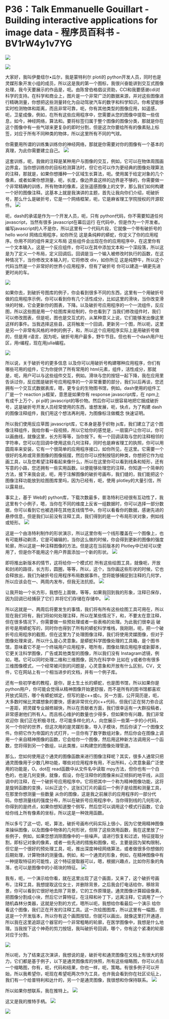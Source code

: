 # P36：Talk Emmanuelle Gouillart - Building interactive applications for image data - 程序员百科书 - BV1rW4y1v7YG

![](img/bcdfac88c2ed624ddcccd952bd64e306_0.png)

![](img/bcdfac88c2ed624ddcccd952bd64e306_1.png)

大家好，我叫伊曼纽尔•瓜尔，我是蒙特利尔 ploti的 python开发人员，同时也是灵媒形象开发小组的成员，所以这是我的第一个图标，我很兴奋能讲到交互式图像处理，我今天要展示的作品是，呃。由陈曾伯格倡议资助，CCI和我要感谢cdi对科学的支持。在科学和商业上，图片是一个非常广泛的数据来源，并对这些图像进行精确测量，你想把这些测量转化为自动驾驶汽车的数字和科学知识。你希望能够实时检测物体和距离，而且非常可靠，呃，你有其他类型的图像应用，如遥感，呃，卫星成像，例如，在所有这些应用程序中，您需要从您的图像中提取一些信息，如今，神经网络，算法和。要将标签归属于整个图像的图像分类，那就是你在这个图像中有一些气球来更复杂的即时分割，但是这次你要给所有的像素贴上标签，对应于所有不同种类的物体，所以这里所有不同的气球。

你需要用所谓的训练集训练你的神经网络，那就是你需要对你的图像有一个基本的真理，为此你需要建立自己。
![](img/bcdfac88c2ed624ddcccd952bd64e306_3.png)

这套训练，呃，我做的注释是某种用户与图像的交互，例如，它可以在物体周围画边界盒，当你想训练你的目标检测算法时，但它也可以作为更经典的图像处理算法的注释，那就是，如果你想播种一个区域生长算法，呃。使用属于给定对象的几个像素，或者如果你想测量，呃，长度，像边界盒这样的边界是不够的，你需要做一个非常精确的训练，所有物体的像素，这张遥感图像上的文字，那么我们如何构建一个好的图像注释。这基本上就是我演讲的主题，首先让我向你们介绍，呃破折号，那么什么是破折号，它是一个网络框架，呃，它是麻省理工学院授权的开源软件。
![](img/bcdfac88c2ed624ddcccd952bd64e306_5.png)

呃，dash的承诺是作为一个开发人员，呃，只有 python代码，你不需要知道任何 javascript，当然有很多 javascript在幕后运行 在代码中，但是作为一个开发者。编写javascript的人不是你，所以这里有一个代码片段，它就像一个带有破折号的 hello world 网络应用程序，如你所见 这是条纯粹的蟒蛇，你定义了你的应用程序。你用不同的组件来定义布局 这些组件会出现在你的应用程序中，在这里你有一个文本输入，这是一个反应组件，你可以在其中添加文本和一个深段落，所以这是为了定义一个布局，定义回调后。回调是当一个输入被修改时执行的函数，在这种情况下，当你修改文本输入时，它将修改 div，如你所见 这是纯野牛，所以这个代码当然是一个非常好的世界小应用程序，但有了破折号 你可以建造一辆更先进更时尚的车。



![](img/bcdfac88c2ed624ddcccd952bd64e306_7.png)

如果你去，到破折号图库的例子，你会看到很多不同的东西，这里有一个用破折号做的应用程序示例，你可以看到你有几个活性成分，比如这里的滑块，当你改变滑块的时候，它会更新你的图表，下降。以及破折号应用程序的一个一流组件，反应图，所以这些图是用一个绘图库来绘制的，你也看到了 当我们修改组件时，我们可以修改图表，但是呃，图也是交互式的，从某种意义上说，它们能够发出像这里这样的事件。当我选择这些县，这将触发一个回调，更新另一个图，所以呃，这里是另一个非常有风格的冲刺的例子，和，所以这个应用程序实际上是用破折号做的，但是用 r语言，因为呃，破折号用户最多，野牛节目。但也有一个dash用户社区，用r编程，现在用julia编程。

![](img/bcdfac88c2ed624ddcccd952bd64e306_9.png)

所以说，关于破折号的更多信息 以及你可以用破折号构建哪种应用程序，你们有哪些可用的组件，它为你提供了所有常用的 html元素，组件，活性成分，那就是，呃，用户可以与这些组件交互，例如。滑块与您的按钮一起下降，我在应用里告诉过你，反应图是破折号应用程序的一个非常重要的部分，我们以后再谈，您还拥有一个交互式数据表库，嗯，更专业的生物图书馆，例如。dash使用的组件工厂是一个 reaction js框架，意思是如果你有 response javascript库，在 npm上有成千上万个，pi pi的 javascript的等价物。然后你可以很容易地把它捆成破折号，这是破折号开发人员经常使用的东西，谁想发展，呃，快点，为了构建 dash的图像注释组件，我们用这个想法再利用，为图像标注做概念 快速证明。

所以我们使用反应草图 javascript库，它本身是基于织物 js库，我们建立了这个图像注释组件，我给你看一段视频，所以它给你的感觉是，一扇窗户让你可以，你可以画曲线，就像这里，长方形等等，当你按下。有一个回调读取与您的注释相邻的字符串，您可以在回调中使用这些几何注释，同时也是麻省理工的执照，你可以用圆周率来安装，它有一个很简单的应用程序接口，如你所见，在这里。它需要一个很好的名称或背景图像的图像摇摆，然后你可以控制按钮的种类，你想把它作为绘画工具，以及您希望注释看起来像什么，所以在这里你可以看到线条和矩形，还有写意的小路，您还拥有一些实用函数。以便能够处理您的注释，你知道一个简单的方法，接下来我会说，呃，用于注解图像的破折号画布，我们缝的，我们能把这个图像注释功能放到绘图图库里吗，因为已经有，呃，使用 plotley的大量引信，所以露易丝。

事实上，基于 Web的 python库，下载次数最多，普洛特利已经很有互动性了，我这里有个小例子，嗯，当你在不同的维度上反省一组数据时，你可以选择一部分数据，你可以看到它也被选择在其他支线情节中。你可以看看你的数据，感谢先进的悬停信息，但是我们以前没有注释工具，我们得到的是一个布局形状对象，例如线或矩形。
![](img/bcdfac88c2ed624ddcccd952bd64e306_11.png)

这是一个由洛特利制作的形状演示，所以这里你有一个线形覆盖在一个图像上，也有可能移动剃须，它是可编辑的，当你这么做的时候，你会得到更新的图像的强度轮廓，所以这是一种注释图像的方法。但是这在当前版本的 Plotley中已经可以使用了，但是你不能用这个用户界面添加一个新的形状。
![](img/bcdfac88c2ed624ddcccd952bd64e306_13.png)

即将推出新版本的情节，这将给你一个模式栏 所有这些绘图工具，就像呃，开放和封闭的路径，长方形，圆圈，等等，所以，这个，当你画这些形状的时候，它也会释放出，我们为破折号应用程序布局数据事件。您将能够捕捉到注释的几何学，所以应该会在一、两周内发布，但我无法抗拒。
![](img/bcdfac88c2ed624ddcccd952bd64e306_15.png)

让我开始一个长方形，我想在上面做，等等，如果我回到我的形象，注释已保存，因为回调已经捕获了它们 并将它们存储在存储中。
![](img/bcdfac88c2ed624ddcccd952bd64e306_17.png)

所以这就是一、两周后将要发生的事情，我们将有所有这些绘图工具可用在，所以现在我们将有，我们将如何处理注释，所以在某些情况下，和，不要太在意注释，但在很多情况下，你需要做一些预处理或者一些表格的处理。为此我们很幸运 破折号是用蟒蛇写的，同时你也得到了所有的蟒蛇科学堆栈，我刚刚，呃，把一个破折号应用程序的截图，但在这里为了处理图像注释，我们将使用灵媒图像，但对于图像处理来说，所以什么是心灵意象。是蟒蛇科学图像处理的工具箱，是个图书馆，意味着它不是一个终端用户应用程序，嗯所有，图像处理应用程序或新脚本，它更关注科学图像，广告或其他类型的图像，所以我们没有 Instagram滤镜，例如，嗯。它可以同时处理二维和三维图像，因为在科学中 比如在 y或者你有很多三维图像模式，一个经常被问到的问题是，心灵意象和开放有什么区别，CV，文件，它在网站上有一个相当进步的文档，并有一个例子库。

还有一些初学者的教程，是你，是土生土长的蟒蛇，也是图书馆，所以如果你是 python用户，你可能会觉得从精神图像开始更舒服，而不是所有的图书馆都喜欢开放式简历，哪个有蟒蛇绑定，但写的是c++或c。另一方面，公开简历是，呃，大多数时候比灵媒想象的要快，感谢非常优化的c++代码，但我们正在努力弥合这一差距，把灵媒专业越修越快，所以在贡献者方面，我们很幸运有一大群投稿者，非常感谢他们所有人。而且核心维护的数量也少得多，但如果你有兴趣，我们非常欢迎你 我们正在积极寻找，尽可能多样化的人，向您展示一些第一步的小代码，另一个你好的世界，但这次用的是灵媒形象，导入子模块，然后你读了一个图像文件。你把它作为帝国的方式打开，一旦你有了数字数组对象，然后你会在图像上调用一个来自精神图像的函数，它会给你一个图像，然后用这种新方法调用另一个函数，您将得到另一个数组，以此类推，以构建您的图像处理管道。

那么，您如何使用这个通灵的图像函数来进行图像注释呢？其实，很多人通常只把通灵图像用于少数几种功能，哪些对应用程序有用，不出所料，心灵意象最广泛使用的功能是，O。dot在 read函数中从文件名中读取 mpy方法，但你也有一个白色的，也是几何变换，就像，假设，你在注释你的图像来纠正倾斜的地平线，从回调中的注释，在一个破折号应用程序中。它将把其中一个称为精神图像功能，这将是旋转函数的变换，以纠正这个，这张幻灯片的最后一个例子是绘图和测量工具，在那里你想测量一些数量 从你的图像，这是我之前展示的应用程序的一部分代码。你想测量线的强度分布，所以在破折号应用程序中，当你得到线的几何形状，你得到的是终点，如果你想知道整个侧写，然后您可以调用这个模式行函数，它会给你线上所有像素的坐标，所以这是一种效用函数。

所以多亏了这一切，呃，算法，破折号画布代码实际上很小，因为它使用精神图像来操纵图像，以及图像中物体的几何形状，但除了这些效用函数，我在这里放了一些例子，例如，如果您想消除图像中的一些噪声。请进行恢复和过滤，特征提取分割，即标记对象的像素，或者一些先进的措施和图像，呃，主要是因为架构限制，但它是一个很好的预处理工具，呃，推出深度神经网络算法，或者做很多你想做的后期处理，计算物体的测量值。例如，和一个通灵的形象，例如，在精神图像中有一种提取特征的可能性，这个特征提取器可以，嗯，根据兴趣点，比如你形象的角落，也可以是图像中的小斑块的特征。
![](img/bcdfac88c2ed624ddcccd952bd64e306_19.png)

我有，呃，一个演示给你看，就在这里出现了这个画面，又来了，这个破折号画布，注释工具，我想提取这位女士，并删除背景，之后我会打电话给你，移除背景，你可以看到它很好地去除了背景，它的工作原理是。通灵图像计算超级像素，把图像分割成小块，然后它计算特征，在注释和补丁下，远离注释，它调用了一个随机森林分类器，这就是分割的方式，嗯所以呃，我想给你看最后一个演示 给你看这个图像，我们正在开发的注释工具。这一次绘图图库，所以这里有一幅图，但这是一个开发版本，所以你有这个画图按钮，你就可以画出，就像这里打开通道，所以我在这里追踪这个器官的一个非常粗略的轮廓，在医学图像中，我想是什么地理。当我按下这个神奇的剪刀按钮，我叫破折号回调，哪个，你有这个紧凑的轮廓 对应于分割。

![](img/bcdfac88c2ed624ddcccd952bd64e306_21.png)

所以呃，为了结束这次演讲，我想说的是，破折号和通灵图像在文档上有很大的努力，它们都是基于例子，以下是通灵图像库的快照，所有这些缩略图，你可以点击一个缩略图，你有，呃，代码和结果，你也一样，呃，策略。有很多例子可以开始，所以我希望你，呃现在希望呃两次作为工具，也许我会看到你在社区论坛上，我们有一个给普特利和达什的，另一个是通灵图像，我很想和你保持联系。
![](img/bcdfac88c2ed624ddcccd952bd64e306_23.png)

所以如果你想联系，我在推特上。
![](img/bcdfac88c2ed624ddcccd952bd64e306_25.png)

这又是我的推特手柄。
![](img/bcdfac88c2ed624ddcccd952bd64e306_27.png)

![](img/bcdfac88c2ed624ddcccd952bd64e306_28.png)
